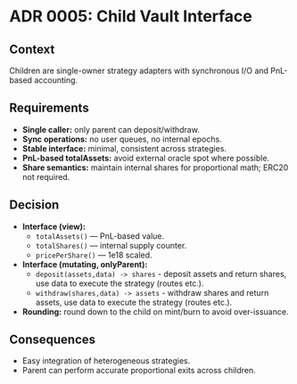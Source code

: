 # ADR 0005: Child Vault Interface

## Context
Children are single-owner strategy adapters with synchronous I/O and PnL-based accounting.

## Requirements
- **Single caller:** only parent can deposit/withdraw.
- **Sync operations:** no user queues, no internal epochs.
- **Stable interface:** minimal, consistent across strategies.
- **PnL-based totalAssets:** avoid external oracle spot where possible.
- **Share semantics:** maintain internal shares for proportional math; ERC20 not required.

## Decision
- **Interface (view):**
    - `totalAssets()` — PnL-based value.
    - `totalShares()` — internal supply counter.
    - `pricePerShare()` — 1e18 scaled.
- **Interface (mutating, onlyParent):**
    - `deposit(assets,data) -> shares` - deposit assets and return shares, use data to execute the strategy (routes etc.).
    - `withdraw(shares,data) -> assets` - withdraw shares and return assets, use data to execute the strategy (routes etc.). 
- **Rounding:** round down to the child on mint/burn to avoid over-issuance.

## Consequences
- Easy integration of heterogeneous strategies.
- Parent can perform accurate proportional exits across children.
